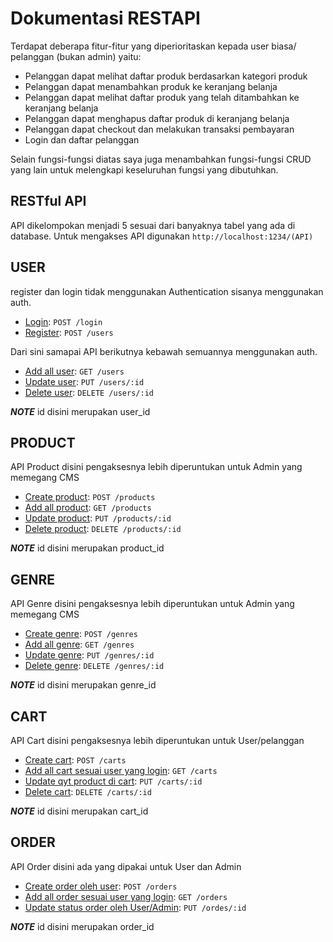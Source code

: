 # Dokumentasi RESTAPI

Terdapat deberapa fitur-fitur yang diperioritaskan kepada user biasa/ pelanggan (bukan admin) yaitu:
- Pelanggan dapat melihat daftar produk berdasarkan kategori produk
- Pelanggan dapat menambahkan produk ke keranjang belanja
- Pelanggan dapat melihat daftar produk yang telah ditambahkan ke keranjang belanja
- Pelanggan dapat menghapus daftar produk di keranjang belanja
- Pelanggan dapat checkout dan melakukan transaksi pembayaran
- Login dan daftar pelanggan

Selain fungsi-fungsi diatas saya juga menambahkan fungsi-fungsi CRUD yang lain untuk melengkapi keseluruhan fungsi yang dibutuhkan.   

## RESTful API
API dikelompokan menjadi 5 sesuai dari banyaknya tabel yang ada di database.
Untuk mengakses API digunakan `http://localhost:1234/(API)`

## USER
register dan login tidak menggunakan Authentication sisanya menggunakan auth.
- [Login](User/login.md): `POST /login`
- [Register](User/registrasi.md): `POST /users`

Dari sini samapai API berikutnya kebawah semuannya menggunakan auth.
- [Add all user](User/read_data_user.md): `GET /users`
- [Update user](User/update_data_user.md): `PUT /users/:id`
- [Delete user](User/delete_data_user.md): `DELETE /users/:id`

***NOTE*** id disini merupakan user_id

## PRODUCT
API Product disini pengaksesnya lebih diperuntukan untuk Admin yang memegang CMS
- [Create product](Products/create_data_product.md): `POST /products`
- [Add all product](Products/read_data_product.md): `GET /products`
- [Update product](Products/update_data_product.md): `PUT /products/:id`
- [Delete product](Products/delete_data_product.md): `DELETE /products/:id`

***NOTE*** id disini merupakan product_id

## GENRE
API Genre disini pengaksesnya lebih diperuntukan untuk Admin yang memegang CMS
- [Create genre](Genre/create_data_genre.md): `POST /genres`
- [Add all genre](Genre/read_data_genre.md): `GET /genres`
- [Update genre](Genre/update_data_genre.md): `PUT /genres/:id`
- [Delete genre](Genre/delete_data_genre.md): `DELETE /genres/:id`

***NOTE*** id disini merupakan genre_id

## CART
API Cart disini pengaksesnya lebih diperuntukan untuk User/pelanggan
- [Create cart](Cart/create_data_cart.md): `POST /carts`
- [Add all cart sesuai user yang login](Cart/read_data_cart.md): `GET /carts`
- [Update qyt product di cart](Cart/update_data_cart.md): `PUT /carts/:id`  
- [Delete cart](Cart/delete_data_cart.md): `DELETE /carts/:id`

***NOTE*** id disini merupakan cart_id


## ORDER
API Order disini ada yang dipakai untuk User dan Admin
- [Create order oleh user](Cart/create_data_order.md): `POST /orders`
- [Add all order sesuai user yang login](Cart/read_data_order.md): `GET /orders`
- [Update status order oleh User/Admin](Cart/update_data_order.md): `PUT /ordes/:id`

***NOTE*** id disini merupakan order_id
